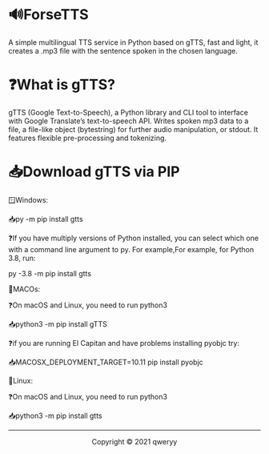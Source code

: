 <h1>🔊ForseTTS</h1>
A simple multilingual TTS service in Python based on gTTS, fast and light, it creates a .mp3 file with the sentence spoken in the chosen language. 
<h1>❓What is gTTS?</h1>
gTTS (Google Text-to-Speech), a Python library and CLI tool to interface with Google Translate’s text-to-speech API. Writes spoken mp3 data to a file, a file-like object (bytestring) for further audio manipulation, or stdout. It features flexible pre-processing and tokenizing.
<h1>📥Download gTTS via PIP</h1>
🪟Windows:
<p>📥py -m pip install gtts</p>
<p>❓If you have multiply versions of Python installed, you can select which one with a command line argument to py. For example,For example, for Python 3.8, run:</p>
<p>py -3.8 -m pip install gtts</p>
🍎MACOs:
<p>❓On macOS and Linux, you need to run python3</p>
<p>📥python3 -m pip install gTTS</p>
<p>❓if you are running El Capitan and have problems installing pyobjc try: </p>
<p>📥MACOSX_DEPLOYMENT_TARGET=10.11 pip install pyobjc </p>
🐧Linux:
<p>❓On macOS and Linux, you need to run python3</p>
<p>📥python3 -m pip install gtts</p>
<hr  />
<div align="center">
<p>Copyright ©️ 2021 qweryy</p>
</div>
